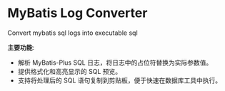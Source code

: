 
# MyBatis Log Converter

Convert mybatis sql logs into executable sql



**主要功能**:

- 解析 MyBatis-Plus SQL 日志，将日志中的占位符替换为实际参数值。
- 提供格式化和高亮显示的 SQL 预览。
- 支持将处理后的 SQL 语句复制到剪贴板，便于快速在数据库工具中执行。